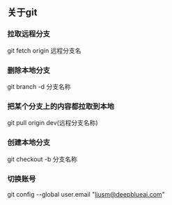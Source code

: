 

## 关于git

### 拉取远程分支
git fetch origin 远程分支名

### 删除本地分支
git branch -d 分支名称

### 把某个分支上的内容都拉取到本地
git pull origin dev(远程分支名称)

### 创建本地分支
git checkout -b 分支名称

### 切换账号
git config --global user.email "liusm@deepblueai.com"